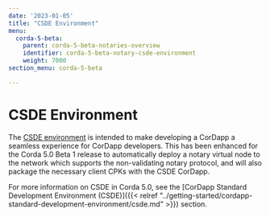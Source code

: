 ```yaml
---
date: '2023-01-05'
title: "CSDE Environment"
menu:
  corda-5-beta:
    parent: corda-5-beta-notaries-overview
    identifier: corda-5-beta-notary-csde-environment
    weight: 7000
section_menu: corda-5-beta

---
```


# CSDE Environment

The [CSDE environment](https://github.com/corda/CSDE-cordapp-template-kotlin) is intended to make developing a CorDapp a seamless experience for CorDapp developers. This has been enhanced for the Corda 5.0 Beta 1 release to automatically deploy a notary virtual node to the network which supports the non-validating notary protocol, and will also package the necessary client CPKs with the CSDE CorDapp.


For more information on CSDE in Corda 5.0, see the [CorDapp Standard Development Environment (CSDE)]({{< relref "../getting-started/cordapp-standard-development-environment/csde.md" >}}) section.